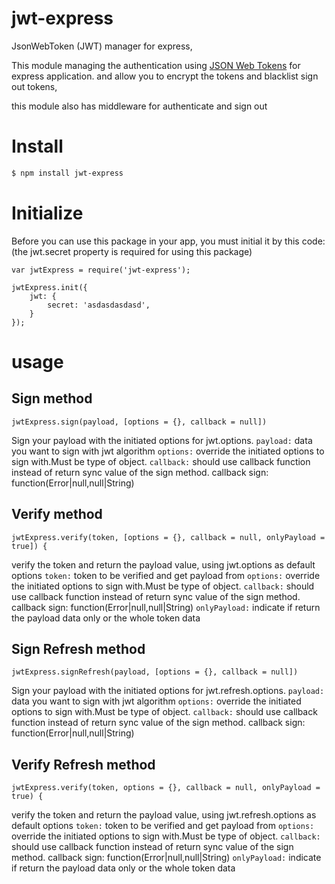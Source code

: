 # jwt-express

JsonWebToken (JWT) manager for express,

This module managing the authentication using [JSON Web Tokens](https://tools.ietf.org/html/rfc7519) for express application.
and allow you to encrypt the tokens and blacklist sign out tokens, 

this module also has middleware for authenticate and sign out


# Install

```bash
$ npm install jwt-express
```

# Initialize 

Before you can use this package in your app, you must initial it by this code: (the jwt.secret property is required for using this package)
```nodejs
var jwtExpress = require('jwt-express');

jwtExpress.init({
    jwt: {
        secret: 'asdasdasdasd',
    }
});

```

# usage

## Sign method
```nodejs
jwtExpress.sign(payload, [options = {}, callback = null])
```
Sign your payload with the initiated options for jwt.options.
`payload:` data you want to sign with jwt algorithm
`options:` override the initiated options to sign with.Must be type of object.
`callback:` should use callback function instead of return sync value of the sign method.
callback sign: function(Error|null,null|String)

## Verify method
```nodejs
jwtExpress.verify(token, [options = {}, callback = null, onlyPayload = true]) {
```
verify the token and return the payload value, using jwt.options as default options
`token:` token to be verified and get payload from
`options:` override the initiated options to sign with.Must be type of object.
`callback:` should use callback function instead of return sync value of the sign method.
callback sign: function(Error|null,null|String)
`onlyPayload:` indicate if return the payload data only or the whole token data

## Sign Refresh method
```nodejs
jwtExpress.signRefresh(payload, [options = {}, callback = null])
```
Sign your payload with the initiated options for jwt.refresh.options.
`payload:` data you want to sign with jwt algorithm
`options:` override the initiated options to sign with.Must be type of object.
`callback:` should use callback function instead of return sync value of the sign method.
callback sign: function(Error|null,null|String)


## Verify Refresh method
```nodejs
jwtExpress.verify(token, options = {}, callback = null, onlyPayload = true) {
```
verify the token and return the payload value, using jwt.refresh.options as default options
`token:` token to be verified and get payload from
`options:` override the initiated options to sign with.Must be type of object.
`callback:` should use callback function instead of return sync value of the sign method.
callback sign: function(Error|null,null|String)
`onlyPayload:` indicate if return the payload data only or the whole token data

